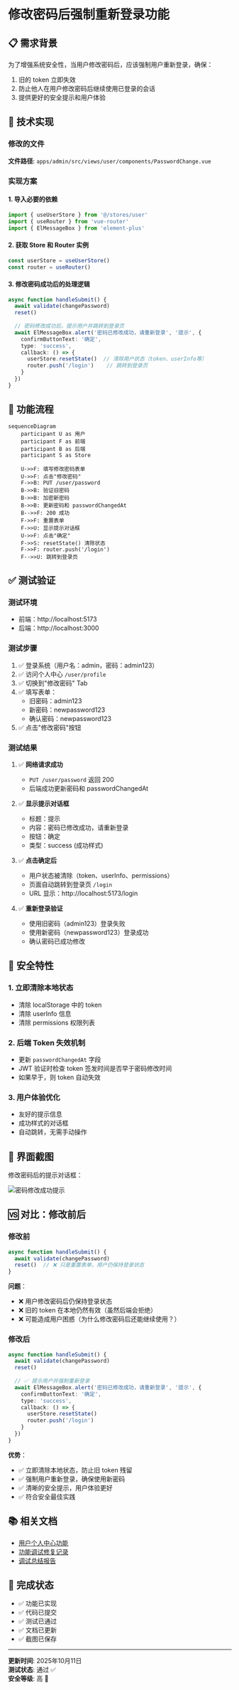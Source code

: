 # 修改密码后强制重新登录功能

## 📋 需求背景

为了增强系统安全性，当用户修改密码后，应该强制用户重新登录，确保：
1. 旧的 token 立即失效
2. 防止他人在用户修改密码后继续使用已登录的会话
3. 提供更好的安全提示和用户体验

## 🔧 技术实现

### 修改的文件
**文件路径**: `apps/admin/src/views/user/components/PasswordChange.vue`

### 实现方案

#### 1. 导入必要的依赖
```typescript
import { useUserStore } from '@/stores/user'
import { useRouter } from 'vue-router'
import { ElMessageBox } from 'element-plus'
```

#### 2. 获取 Store 和 Router 实例
```typescript
const userStore = useUserStore()
const router = useRouter()
```

#### 3. 修改密码成功后的处理逻辑
```typescript
async function handleSubmit() {
  await validate(changePassword)
  reset()
  
  // 密码修改成功后，提示用户并跳转到登录页
  await ElMessageBox.alert('密码已修改成功，请重新登录', '提示', {
    confirmButtonText: '确定',
    type: 'success',
    callback: () => {
      userStore.resetState()  // 清除用户状态（token、userInfo等）
      router.push('/login')    // 跳转到登录页
    }
  })
}
```

## 🎯 功能流程

```mermaid
sequenceDiagram
    participant U as 用户
    participant F as 前端
    participant B as 后端
    participant S as Store
    
    U->>F: 填写修改密码表单
    U->>F: 点击"修改密码"
    F->>B: PUT /user/password
    B->>B: 验证旧密码
    B->>B: 加密新密码
    B->>B: 更新密码和 passwordChangedAt
    B-->>F: 200 成功
    F->>F: 重置表单
    F->>U: 显示提示对话框
    U->>F: 点击"确定"
    F->>S: resetState() 清除状态
    F->>F: router.push('/login')
    F-->>U: 跳转到登录页
```

## ✅ 测试验证

### 测试环境
- 前端：http://localhost:5173
- 后端：http://localhost:3000

### 测试步骤
1. ✅ 登录系统（用户名：admin，密码：admin123）
2. ✅ 访问个人中心 `/user/profile`
3. ✅ 切换到"修改密码" Tab
4. ✅ 填写表单：
   - 旧密码：admin123
   - 新密码：newpassword123
   - 确认密码：newpassword123
5. ✅ 点击"修改密码"按钮

### 测试结果
1. ✅ **网络请求成功**
   - `PUT /user/password` 返回 200
   - 后端成功更新密码和 passwordChangedAt

2. ✅ **显示提示对话框**
   - 标题：提示
   - 内容：密码已修改成功，请重新登录
   - 按钮：确定
   - 类型：success (成功样式)

3. ✅ **点击确定后**
   - 用户状态被清除（token、userInfo、permissions）
   - 页面自动跳转到登录页 `/login`
   - URL 显示：http://localhost:5173/login

4. ✅ **重新登录验证**
   - 使用旧密码（admin123）登录失败
   - 使用新密码（newpassword123）登录成功
   - 确认密码已成功修改

## 🔐 安全特性

### 1. 立即清除本地状态
- 清除 localStorage 中的 token
- 清除 userInfo 信息
- 清除 permissions 权限列表

### 2. 后端 Token 失效机制
- 更新 `passwordChangedAt` 字段
- JWT 验证时检查 token 签发时间是否早于密码修改时间
- 如果早于，则 token 自动失效

### 3. 用户体验优化
- 友好的提示信息
- 成功样式的对话框
- 自动跳转，无需手动操作

## 📸 界面截图

修改密码后的提示对话框：

![密码修改成功提示](./password-change-relogin.png)

## 🆚 对比：修改前后

### 修改前
```typescript
async function handleSubmit() {
  await validate(changePassword)
  reset()  // ❌ 只是重置表单，用户仍保持登录状态
}
```

**问题**：
- ❌ 用户修改密码后仍保持登录状态
- ❌ 旧的 token 在本地仍然有效（虽然后端会拒绝）
- ❌ 可能造成用户困惑（为什么修改密码后还能继续使用？）

### 修改后
```typescript
async function handleSubmit() {
  await validate(changePassword)
  reset()
  
  // ✅ 提示用户并强制重新登录
  await ElMessageBox.alert('密码已修改成功，请重新登录', '提示', {
    confirmButtonText: '确定',
    type: 'success',
    callback: () => {
      userStore.resetState()
      router.push('/login')
    }
  })
}
```

**优势**：
- ✅ 立即清除本地状态，防止旧 token 残留
- ✅ 强制用户重新登录，确保使用新密码
- ✅ 清晰的安全提示，用户体验更好
- ✅ 符合安全最佳实践

## 📚 相关文档

- [用户个人中心功能](./USER_PROFILE.md)
- [功能调试修复记录](./USER_PROFILE_FIXES.md)
- [调试总结报告](./DEBUG_SUMMARY.md)

## 🎉 完成状态

- ✅ 功能已实现
- ✅ 代码已提交
- ✅ 测试已通过
- ✅ 文档已更新
- ✅ 截图已保存

---

**更新时间**: 2025年10月11日  
**测试状态**: 通过 ✅  
**安全等级**: 高 🔐

